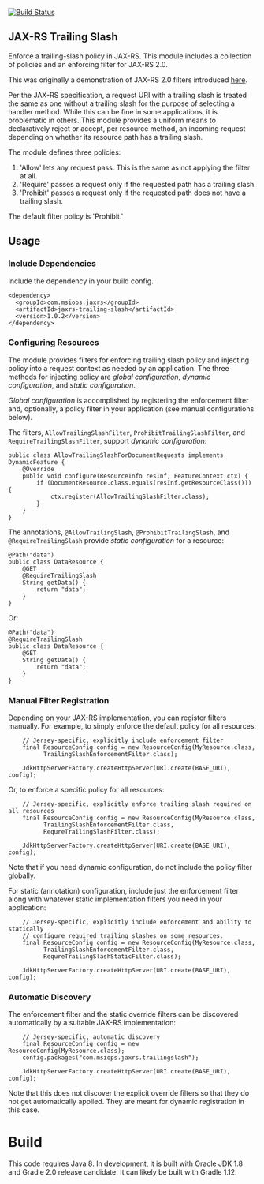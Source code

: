 [![Build Status](https://travis-ci.org/mediascience/jaxrs-trailing-slash.svg?branch=master)](https://travis-ci.org/mediascience/jaxrs-trailing-slash)

## JAX-RS Trailing Slash

Enforce a trailing-slash policy in JAX-RS. This module
includes a collection of policies and an enforcing filter
for JAX-RS 2.0.

This was originally a demonstration of JAX-RS 2.0 filters
introduced [here](http://aztecrex.blogspot.com/2014/06/filters-in-jax-rs-20.html).

Per the JAX-RS specification, a request URI with a trailing
slash is treated the same as one without a trailing slash
for the purpose of selecting a handler method. While
this can be fine in some applications, it is problematic in
others. This module provides a uniform means to declaratively
reject or accept, per resource method, an incoming 
request depending on whether its resource path has a
trailing slash.

The module defines three policies:

1. 'Allow' lets any request pass. This is the same as
not applying the filter at all.
2. 'Require' passes a request only if the requested
path has a trailing slash.
3. 'Prohibit' passes a request only if the requested path
does not have a trailing slash.

The default filter policy is 'Prohibit.'

## Usage

### Include Dependencies
Include the dependency in your build config.
```
<dependency>
  <groupId>com.msiops.jaxrs</groupId>
  <artifactId>jaxrs-trailing-slash</artifactId>
  <version>1.0.2</version>
</dependency>
```

### Configuring Resources

The module provides filters for enforcing trailing slash
policy and injecting policy into a request context as needed
by an application. The three methods for injecting policy
are *global configuration*, *dynamic configuration*, and
*static configuration*.

*Global configuration* is accomplished by registering the enforcement
filter and, optionally, a policy filter in your application (see
manual configurations below).

The filters, `AllowTrailingSlashFilter`, `ProhibitTrailingSlashFilter`,
and `RequireTrailingSlashFilter`, support *dynamic configuration*:
```
public class AllowTrailingSlashForDocumentRequests implements DynamicFeature {
    @Override
    public void configure(ResourceInfo resInf, FeatureContext ctx) {
        if (DocumentResource.class.equals(resInf.getResourceClass())) {
            ctx.register(AllowTrailingSlashFilter.class);
        }
    }
}
```

The annotations, `@AllowTrailingSlash`, `@ProhibitTrailingSlash`, and
`@RequireTrailingSlash` provide *static configuration* for a resource:
```
@Path("data")
public class DataResource {
    @GET
    @RequireTrailingSlash
    String getData() {
        return "data";
    }
}
```

Or:
```
@Path("data")
@RequireTrailingSlash
public class DataResource {
    @GET
    String getData() {
        return "data";
    }
}
```

### Manual Filter Registration

Depending on your JAX-RS implementation, you can register filters
manually. For example, to simply enforce the default policy for all
resources:
```
    // Jersey-specific, explicitly include enforcement filter
    final ResourceConfig config = new ResourceConfig(MyResource.class,
          TrailingSlashEnforcementFilter.class);

    JdkHttpServerFactory.createHttpServer(URI.create(BASE_URI), config);
```

Or, to enforce a specific policy for all resources: 
```
    // Jersey-specific, explicitly enforce trailing slash required on all resources
    final ResourceConfig config = new ResourceConfig(MyResource.class,
          TrailingSlashEnforcementFilter.class,
          RequreTrailingSlashFilter.class);

    JdkHttpServerFactory.createHttpServer(URI.create(BASE_URI), config);
```

Note that if you need dynamic configuration, do not include the policy
filter globally.

For static (annotation) configuration, include just the enforcement filter along
with whatever static implementation filters you need in your application:
```
    // Jersey-specific, explicitly include enforcement and ability to statically
    // configure required trailing slashes on some resources.
    final ResourceConfig config = new ResourceConfig(MyResource.class,
          TrailingSlashEnforcementFilter.class,
          RequreTrailingSlashStaticFilter.class);

    JdkHttpServerFactory.createHttpServer(URI.create(BASE_URI), config);
```

### Automatic Discovery

The enforcement filter and the static override filters can be discovered
automatically by a suitable JAX-RS implementation:
```
    // Jersey-specific, automatic discovery
    final ResourceConfig config = new ResourceConfig(MyResource.class);
    config.packages("com.msiops.jaxrs.trailingslash");

    JdkHttpServerFactory.createHttpServer(URI.create(BASE_URI), config);
```

Note that this does not discover the explicit override filters so that they
do not get automatically applied. They are meant for dynamic registration
in this case.

# Build

This code requires Java 8. In development, it is built with Oracle JDK
1.8 and Gradle 2.0 release candidate. It can likely be built with Gradle
1.12.

